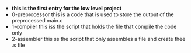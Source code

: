* __this is the first entry for the low level project__
*  0-preprocessor this is a code that is used to store the output of the preprocessed main.c
* 1-compiler this iss the script that holds the file that compile the code only
* 2-assembler this ss the script that only assembles a file and create thee .s file
